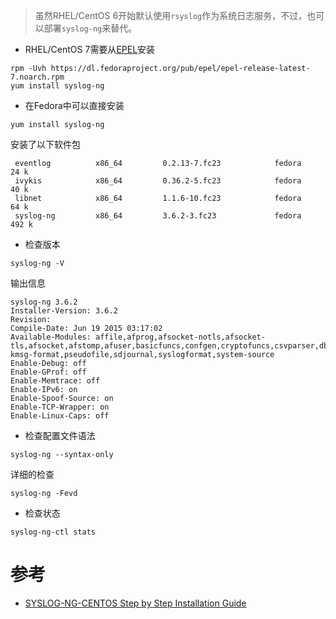 > 虽然RHEL/CentOS 6开始默认使用`rsyslog`作为系统日志服务，不过，也可以部署`syslog-ng`来替代。

* RHEL/CentOS 7需要从[EPEL](http://fedoraproject.org/wiki/EPEL)安装

```
rpm -Uvh https://dl.fedoraproject.org/pub/epel/epel-release-latest-7.noarch.rpm
yum install syslog-ng
```

* 在Fedora中可以直接安装

```
yum install syslog-ng
```

安装了以下软件包

```
 eventlog          x86_64         0.2.13-7.fc23            fedora          24 k
 ivykis            x86_64         0.36.2-5.fc23            fedora          40 k
 libnet            x86_64         1.1.6-10.fc23            fedora          64 k
 syslog-ng         x86_64         3.6.2-3.fc23             fedora         492 k
```

* 检查版本

```
syslog-ng -V
```

输出信息

```
syslog-ng 3.6.2
Installer-Version: 3.6.2
Revision:
Compile-Date: Jun 19 2015 03:17:02
Available-Modules: affile,afprog,afsocket-notls,afsocket-tls,afsocket,afstomp,afuser,basicfuncs,confgen,cryptofuncs,csvparser,dbparser,graphite,linux-kmsg-format,pseudofile,sdjournal,syslogformat,system-source
Enable-Debug: off
Enable-GProf: off
Enable-Memtrace: off
Enable-IPv6: on
Enable-Spoof-Source: on
Enable-TCP-Wrapper: on
Enable-Linux-Caps: off
```

* 检查配置文件语法

```
syslog-ng --syntax-only
```

详细的检查

```
syslog-ng -Fevd
```

* 检查状态

```
syslog-ng-ctl stats
```

# 参考

* [SYSLOG-NG-CENTOS Step by Step Installation Guide](http://padfoot999.proboards.com/thread/148/syslog-centos-step-installation-guide)